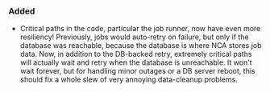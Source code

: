 ### Added

- Critical paths in the code, particular the job runner, now have even more
  resiliency! Previously, jobs would auto-retry on failure, but only if the
  database was reachable, because the database is where NCA stores job data.
  Now, in addition to the DB-backed retry, extremely critical paths will
  actually wait and retry when the database is unreachable. It won't wait
  forever, but for handling minor outages or a DB server reboot, this should
  fix a whole slew of very annoying data-cleanup problems.
